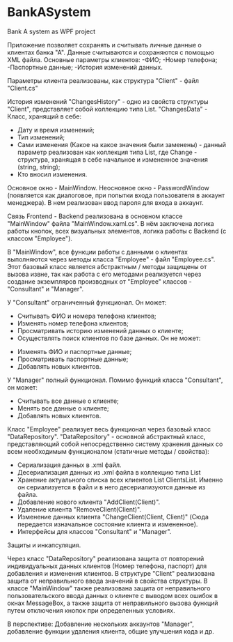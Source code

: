 # BankASystem
Bank A system as WPF project

Приложение позволяет сохранять и считывать личные данные о клиентах банка "А".  Данные считываются и сохраняются с помощью XML файла.
Основные параметры клиентов:
-ФИО;
-Номер телефона;
-Паспортные данные;
-История изменений данных.

Параметры клиента реализованы, как структура "Client" - файл "Client.cs"

История изменений "ChangesHistory" - одно из свойств структуры "Client", представляет собой коллекцию типа List<ChangesData>. "ChangesData" - Класс, хранящий в себе:
- Дату и время изменений;
- Тип изменений;
- Сами изменения (Какое на какое значения были заменены) - данный параметр реализован как коллекция типа List<Change>, где Change - структура, хранящая в себе начальное и измененное значения (string, string);
- Кто вносил изменения.

Основное окно - MainWindow.
Неосновное окно - PasswordWindow (появляется как диалоговое, при попытки входа пользователя в аккаунт менеджера). В нем реализован ввод пароля для входа в аккаунт.

Связь Frontend - Backend реализована в основном классе "MainWindow" файла "MainWindow.xaml.cs". 
В нём заключена логика работы кнопок, всех визуальных элементов, логика работы с Backend (с классом "Employee").

В "MainWindow", все функции работы с данными о клиентах выполняются через методы класса "Employee" - файл "Employee.cs". 
Этот базовый класс является абстрактным / методы защищены от вызова извне, так как работа с его методами реализуется через создание экземпляров производных от "Employee" классов - "Consultant" и "Manager".

У "Consultant" ограниченный функционал.
Он может:
+ Считывать ФИО и номера телефона клиентов;
+ Изменять номер телефона клиентов;
+ Просматривать историю изменений данных о клиенте;
+ Осуществлять поиск клиентов по базе данных.
Он не может:
- Изменять ФИО и паспортные данные;
- Просматривать паспортные данные;
- Добавлять новых клиентов.

У "Manager" полный функционал.
Помимо функций класса "Consultant", он может:
+ Считывать все данные о клиенте;
+ Менять все данные о клиенте;
+ Добавлять новых клиентов.

Класс "Employee" реализует весь функционал через базовый класс "DataRepository".
"DataRepository" - основной абстрактный класс, представляющий собой непосредственно систему хранения данных со всем необходимым функционалом (статичные методы / свойства):
- Сериализация данных в .xml файл.
- Десериализация данных из .xml файла в коллекцию типа List<Client>
- Хранение актуального списка всех клиентов List<Client> ClientsList. Именно он сериализуется в файл и в него десериализуются данные из файла.
- Добавление нового клиента "AddClient(Client)".
- Удаление клиента "RemoveClient(Client)".
- Изменение данных клиента "ChangeClient(Client, Client)" (Сюда передается изначальное состояние клиента и измененное).
- Интерфейсы для классов "Consultant" и "Manager".

Защиты и инкапсуляция.

Через класс "DataRepository" реализована защита от повторений индивидуальных данных клиентов (Номер телефона, паспорт) для добавления и изменения клиентов.
В структуре "Client" реализована защита от неправильного ввода значений в свойства структуры.
В классе "MainWindow" также реализована защита от неправильного пользовательского ввода данных о клиенте с выводом всех ошибок в окнах MessageBox,
а также защита от неправильного вызова функций путем отключения кнопок при определенных условиях.

В перспективе: Добавление нескольких аккаунтов "Manager", добавление функции удаления клиента, общие улучшения кода и др.




